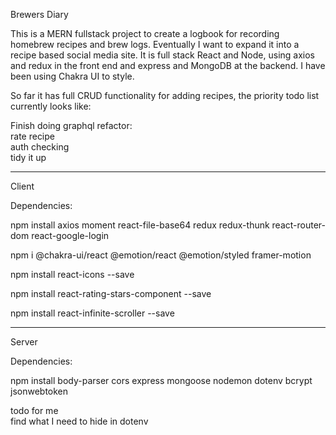Brewers Diary

This is a MERN fullstack project to create a logbook for recording homebrew recipes and brew logs. Eventually I want to expand it into a recipe based social media site. It
is full stack React and Node, using axios and redux in the front end and express and MongoDB at the backend. I have been using Chakra UI to style.

So far it has full CRUD functionality for adding recipes, the priority todo list currently looks like:

Finish doing graphql refactor: <br>
rate recipe <br>
auth checking <br>
tidy it up <br>

---

Client

Dependencies:

npm install axios moment react-file-base64 redux redux-thunk react-router-dom react-google-login

npm i @chakra-ui/react @emotion/react @emotion/styled framer-motion

npm install react-icons --save

npm install react-rating-stars-component --save

npm install react-infinite-scroller --save

---

Server

Dependencies:

npm install body-parser cors express mongoose nodemon dotenv bcrypt jsonwebtoken

todo for me<br>
find what I need to hide in dotenv<br>

